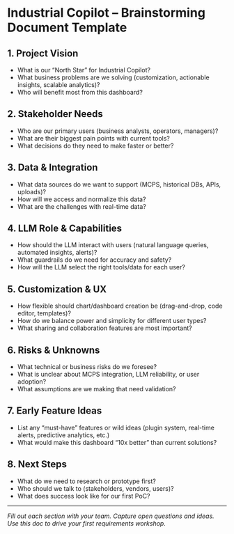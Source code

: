 # Industrial Copilot – Brainstorming Document Template

## 1. Project Vision
- What is our “North Star” for Industrial Copilot?
- What business problems are we solving (customization, actionable insights, scalable analytics)?
- Who will benefit most from this dashboard?

## 2. Stakeholder Needs
- Who are our primary users (business analysts, operators, managers)?
- What are their biggest pain points with current tools?
- What decisions do they need to make faster or better?

## 3. Data & Integration
- What data sources do we want to support (MCPS, historical DBs, APIs, uploads)?
- How will we access and normalize this data?
- What are the challenges with real-time data?

## 4. LLM Role & Capabilities
- How should the LLM interact with users (natural language queries, automated insights, alerts)?
- What guardrails do we need for accuracy and safety?
- How will the LLM select the right tools/data for each user?

## 5. Customization & UX
- How flexible should chart/dashboard creation be (drag-and-drop, code editor, templates)?
- How do we balance power and simplicity for different user types?
- What sharing and collaboration features are most important?

## 6. Risks & Unknowns
- What technical or business risks do we foresee?
- What is unclear about MCPS integration, LLM reliability, or user adoption?
- What assumptions are we making that need validation?

## 7. Early Feature Ideas
- List any “must-have” features or wild ideas (plugin system, real-time alerts, predictive analytics, etc.)
- What would make this dashboard “10x better” than current solutions?

## 8. Next Steps
- What do we need to research or prototype first?
- Who should we talk to (stakeholders, vendors, users)?
- What does success look like for our first PoC?

---

*Fill out each section with your team. Capture open questions and ideas. Use this doc to drive your first requirements workshop.*
